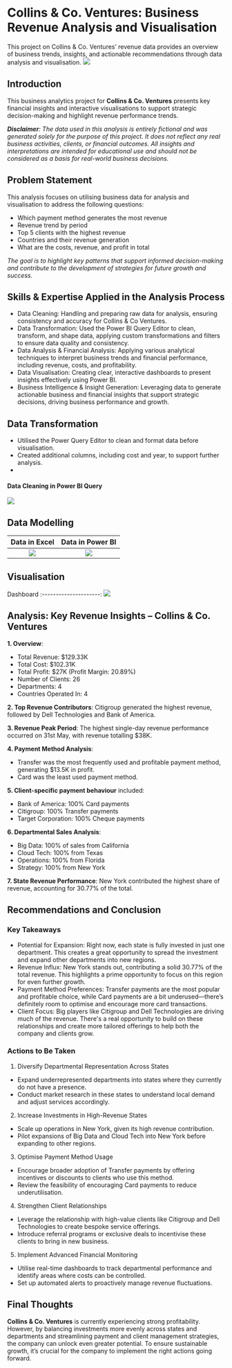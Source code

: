 # Collins & Co. Ventures: Business Revenue Analysis and Visualisation
This project on Collins & Co. Ventures’ revenue data provides an overview of business trends, insights, and actionable recommendations through data analysis and visualisation. 
![](https://github.com/Tinu-Odugbemi/Collins-and-Co.-Ventures-Analysis/blob/main/Intro%20image.jpg)

## Introduction
This business analytics project for **Collins & Co. Ventures** presents key financial insights and interactive visualisations to support strategic decision-making and highlight revenue performance trends.

***Disclaimer**: The data used in this analysis is entirely fictional and was generated solely for the purpose of this project. It does not reflect any real business activities, clients, or financial outcomes. All insights and interpretations are intended for educational use and should not be considered as a basis for real-world business decisions.*

## Problem Statement
This analysis focuses on utilising business data for analysis and visualisation to address the following questions:
-  Which payment method generates the most revenue
-  Revenue trend by period
-  Top 5 clients with the highest revenue
-  Countries and their revenue generation
-  What are the costs, revenue, and profit in total

*The goal is to highlight key patterns that support informed decision-making and contribute to the development of strategies for future growth and success.*

## Skills & Expertise Applied in the Analysis Process
- Data Cleaning: Handling and preparing raw data for analysis, ensuring consistency and accuracy for Collins & Co Ventures.
- Data Transformation: Used the Power BI Query Editor to clean, transform, and shape data, applying custom transformations and filters to ensure data quality and consistency.
- Data Analysis & Financial Analysis: Applying various analytical techniques to interpret business trends and financial performance, including revenue, costs, and profitability.
- Data Visualisation: Creating clear, interactive dashboards to present insights effectively using Power BI.
- Business Intelligence & Insight Generation: Leveraging data to generate actionable business and financial insights that support strategic decisions, driving business performance and growth.

## Data Transformation
-  Utilised the Power Query Editor to clean and format data before visualisation.
-  Created additional columns, including cost and year, to support further analysis.
-  
#### Data Cleaning in Power BI Query
![](https://github.com/Tinu-Odugbemi/Collins-and-Co.-Ventures-Analysis/blob/main/Cleaned%20Data%20in%20Power%20BI%20Query.png)

## Data Modelling

Data in Excel      |      Data in Power BI
:---------------------:  |  :---------------------:
![](https://github.com/Tinu-Odugbemi/Collins-and-Co.-Ventures-Analysis/blob/main/Raw%20Data%20in%20Excel.png)  |  ![](https://github.com/Tinu-Odugbemi/Collins-and-Co.-Ventures-Analysis/blob/main/Data%20in%20Table%20view_Power%20BI.png)

## Visualisation

Dashboard
:---------------------: 
![](https://github.com/Tinu-Odugbemi/Collins-and-Co.-Ventures-Analysis/blob/main/Business%20Analysis%20PowerBI%20Dashboard.jpg)

## Analysis: Key Revenue Insights – Collins & Co. Ventures
**1.  Overview**:
-  Total Revenue: $129.33K
-  Total Cost: $102.31K
-  Total Profit: $27K (Profit Margin: 20.89%)
-  Number of Clients: 26
-  Departments: 4
-  Countries Operated In: 4

**2.  Top Revenue Contributors**: Citigroup generated the highest revenue, followed by Dell Technologies and Bank of America.

**3.  Revenue Peak Period**: The highest single-day revenue performance occurred on 31st May, with revenue totalling $38K.

**4.  Payment Method Analysis**:
-  Transfer was the most frequently used and profitable payment method, generating $13.5K in profit.
-  Card was the least used payment method.

**5.  Client-specific payment behaviour** included:
-  Bank of America: 100% Card payments
-  Citigroup: 100% Transfer payments
-  Target Corporation: 100% Cheque payments

**6.  Departmental Sales Analysis**:
-  Big Data: 100% of sales from California
-  Cloud Tech: 100% from Texas
-  Operations: 100% from Florida
-  Strategy: 100% from New York

**7.  State Revenue Performance**: New York contributed the highest share of revenue, accounting for 30.77% of the total.



## Recommendations and Conclusion

### Key Takeaways

-  Potential for Expansion: Right now, each state is fully invested in just one department. This creates a great opportunity to spread the investment and expand other departments into new regions.
-  Revenue Influx: New York stands out, contributing a solid 30.77% of the total revenue. This highlights a prime opportunity to focus on this region for even further growth.
-  Payment Method Preferences: Transfer payments are the most popular and profitable choice, while Card payments are a bit underused—there’s definitely room to optimise and encourage more card transactions.
-  Client Focus: Big players like Citigroup and Dell Technologies are driving much of the revenue. There's a real opportunity to build on these relationships and create more tailored offerings to help both the company and clients grow.

### Actions to Be Taken
1.  Diversify Departmental Representation Across States
-  Expand underrepresented departments into states where they currently do not have a presence.
-  Conduct market research in these states to understand local demand and adjust services accordingly.
2.  Increase Investments in High-Revenue States
-  Scale up operations in New York, given its high revenue contribution.
-  Pilot expansions of Big Data and Cloud Tech into New York before expanding to other regions.
3.  Optimise Payment Method Usage
-  Encourage broader adoption of Transfer payments by offering incentives or discounts to clients who use this method.
-  Review the feasibility of encouraging Card payments to reduce underutilisation.
4.  Strengthen Client Relationships
-  Leverage the relationship with high-value clients like Citigroup and Dell Technologies to create bespoke service offerings.
-  Introduce referral programs or exclusive deals to incentivise these clients to bring in new business.
5.  Implement Advanced Financial Monitoring
-  Utilise real-time dashboards to track departmental performance and identify areas where costs can be controlled.
-  Set up automated alerts to proactively manage revenue fluctuations.

## Final Thoughts
**Collins & Co. Ventures** is currently experiencing strong profitability. However, by balancing investments more evenly across states and departments and streamlining payment and client management strategies, the company can unlock even greater potential. To ensure sustainable growth, it’s crucial for the company to implement the right actions going forward.



